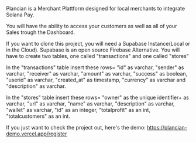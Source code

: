 Plancian is a Merchant Plattform designed for local merchants to integrate Solana Pay.

You will have the ability to access your customers as well as all of your Sales trough the Dashboard.

If you want to clone this project, you will need a Supabase Instance(Local or in the Cloud). Supabase is an open source Firebase Alternative.
You will have to create two tables, one called "transactions" and one called "stores"

In the "transactions" table insert these rows= "id" as varchar, "sender" as varchar, "receiver" as varchar, "amount" as varchar, "success" as boolean, "userid" as varchar, "created_at" as timestamp, "currency" as varchar and "description" as varchar.

In the "stores" table insert these rows= "owner" as the unique identifier+ as varchar, "url" as varchar, "name" as varchar, "description" as varchar, "wallet" as varchar, "id" as an integer, "totalprofit" as an int, "totalcustomers" as an int.

If you just want to check the project out, here's the demo: https://plancian-demo.vercel.app/register


